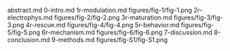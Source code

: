 abstract.md
0-intro.md
1r-modulation.md
figures/fig-1/fig-1.png
2r-electrophys.md
figures/fig-2/fig-2.png
3r-maturation.md
figures/fig-3/fig-3.png
4r-rescue.md
figures/fig-4/fig-4.png
5r-behavior.md
figures/fig-5/fig-5.png
6r-mechanism.md
figures/fig-6/fig-6.png
7-discussion.md
8-conclusion.md
9-methods.md
figures/fig-S1/fig-S1.png
